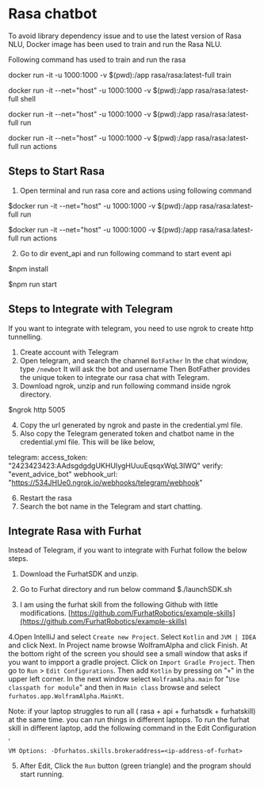 # Rasa chatbot

To avoid library dependency issue and to use the latest version of Rasa NLU, Docker image has been used to train and run the Rasa NLU.

Following command has used to train and run the rasa

docker run -it -u 1000:1000 -v $(pwd):/app rasa/rasa:latest-full train

docker run -it --net="host" -u 1000:1000 -v $(pwd):/app rasa/rasa:latest-full shell

docker run -it --net="host" -u 1000:1000 -v $(pwd):/app rasa/rasa:latest-full run

docker run -it --net="host" -u 1000:1000 -v $(pwd):/app rasa/rasa:latest-full run actions

## Steps to Start Rasa
1. Open terminal and run rasa core and actions using following command

$docker run -it --net="host" -u 1000:1000 -v $(pwd):/app rasa/rasa:latest-full run

$docker run -it --net="host" -u 1000:1000 -v $(pwd):/app rasa/rasa:latest-full run actions

2. Go to dir event_api and run following command to start event api

$npm install

$npm run start

## Steps to Integrate with Telegram
If you want to integrate with telegram, you need to use ngrok to create http tunnelling.
1. Create account with Telegram 
2. Open telegram, and search the channel `BotFather`
	 In the chat window, type `/newbot`
	 It will ask the bot and username
	Then BotFather provides the unique token to integrate our rasa chat with Telegram.
3. Download ngrok, unzip and run following command inside ngrok directory.

$ngrok http 5005

4. Copy the url generated by ngrok and paste in the credential.yml file.
5. Also copy the Telegram generated token and chatbot name in the credential.yml file. This will be like below,

 telegram: access_token: "2423423423:AAdsgdgdgUKHUIygHUuuEqsqxWqL3IWQ"
 verify: "event_advice_bot" webhook_url:
 "https://534JHUe0.ngrok.io/webhooks/telegram/webhook"

6. Restart the rasa 
7. Search the bot name in the Telegram and start chatting.

## Integrate Rasa with Furhat

Instead of Telegram, if you want to integrate with Furhat follow the below steps.
1. Download the FurhatSDK and unzip.
2. Go to Furhat directory and run below command
	 $./launchSDK.sh

3. I am using the furhat skill from the following Github with little modifications.
[https://github.com/FurhatRobotics/example-skills](https://github.com/FurhatRobotics/example-skills)

4.Open IntelliJ and select  `Create new Project`. Select  `Kotlin`  and `JVM | IDEA`  and click Next. In Project name browse  WolframAlpha  and click Finish.
At the bottom right of the screen you should see a small window that asks if you want to impport a gradle project. Click on  `Import Gradle Project`.
Then go to `Run` > `Edit Configurations`. Then add `Kotlin` by pressing on "`+`" in the upper left corner. In the next window select `WolframAlpha.main` for "`Use classpath for module`" and then in `Main class` browse and select `furhatos.app.WolframAlpha.MainKt`. 

Note: if your laptop struggles to run all ( rasa + api + furhatsdk + furhatskill) at the same time. you can run things in different laptops.
To run the furhat skill in different laptop, add the following command in the Edit Configuration ,

`VM Options: -Dfurhatos.skills.brokeraddress=<ip-address-of-furhat>`

5. After Edit, Click the `Run` button (green triangle) and the program should start running.
